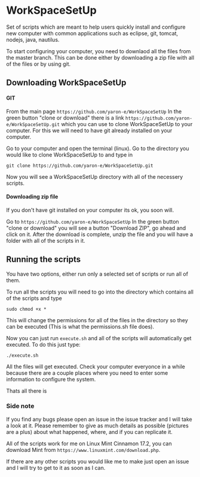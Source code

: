 # WorkSpaceSetUp
Set of scripts which are meant to help users quickly install and configure new computer with common applications such as eclipse, git, tomcat, nodejs, java, nautilus.

To start configuring your computer, you need to downlaod all the files from the master branch. This can be done either by downloading a zip file with all of the files or by using git. 

## Downloading WorkSpaceSetUp

#### GIT
From the main page 
`https://github.com/yaron-e/WorkSpaceSetUp`
In the green button "clone or download" there is a link `https://github.com/yaron-e/WorkSpaceSetUp.git` which you can use to clone WorkSpaceSetUp to your computer. For this we will need to have git already installed on your computer. 

Go to your computer and open the terminal (linux). Go to the directory you would like to clone WorkSpaceSetUp to and type in

`git clone https://github.com/yaron-e/WorkSpaceSetUp.git`

Now you will see a WorkSpaceSetUp directory with all of the necessery scripts. 

#### Downloading zip file
If you don't have git installed on your computer its ok, you soon will. 

Go to 
`https://github.com/yaron-e/WorkSpaceSetUp`
In the green button "clone or download" you will see a button "Download ZIP", go ahead and click on it.
After the download is complete, unzip the file and you will have a folder with all of the scripts in it. 

## Running the scripts
You have two options, either run only a selected set of scripts or run all of them. 

To run all the scripts you will need to go into the directory which contains all of the scripts and type 

`sudo chmod +x *`

This will change the permissions for all of the files in the directory so they can be executed (This is what the permissions.sh file does).

Now you can just run `execute.sh` and all of the scripts will automatically get executed. To do this just type:

`./execute.sh`

All the files will get executed. Check your computer everyonce in a while because there are a couple places where you need to enter some information to configure the system. 


Thats all there is

### Side note
If you find any bugs please open an issue in the issue tracker and I will take a look at it. Please remember to give as much details as possible (pictures are a plus) about what happened, where, and if you can replicate it. 

All of the scripts work for me on Linux Mint Cinnamon 17.2, you can download Mint from `https://www.linuxmint.com/download.php`.

If there are any other scripts you would like me to make just open an issue and I will try to get to it as soon as I can. 
